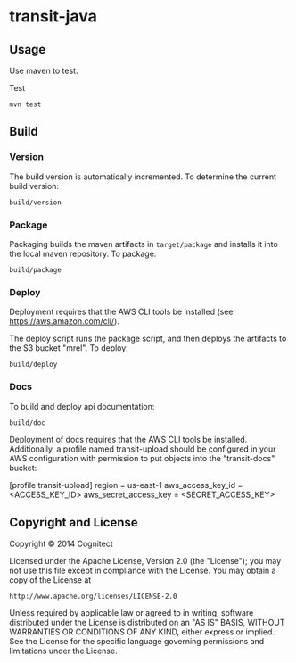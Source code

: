 # transit-java

## Usage

Use maven to test.

Test

```
mvn test
```

## Build

### Version

The build version is automatically incremented.  To determine the
current build version:

    build/version

### Package

Packaging builds the maven artifacts in `target/package` and installs
it into the local maven repository.  To package:

    build/package

### Deploy

Deployment requires that the AWS CLI tools be installed (see
https://aws.amazon.com/cli/).

The deploy script runs the package script, and then deploys the
artifacts to the S3 bucket "mrel".  To deploy:

    build/deploy

### Docs

To build and deploy api documentation:

    build/doc

Deployment of docs requires that the AWS CLI tools be installed.
Additionally, a profile named transit-upload should be configured
in your AWS configuration with permission to put objects into
the "transit-docs" bucket:

   [profile transit-upload]
   region = us-east-1
   aws_access_key_id = <ACCESS_KEY_ID>
   aws_secret_access_key = <SECRET_ACCESS_KEY>

## Copyright and License

Copyright © 2014 Cognitect

Licensed under the Apache License, Version 2.0 (the "License");
you may not use this file except in compliance with the License.
You may obtain a copy of the License at

    http://www.apache.org/licenses/LICENSE-2.0

Unless required by applicable law or agreed to in writing, software
distributed under the License is distributed on an "AS IS" BASIS,
WITHOUT WARRANTIES OR CONDITIONS OF ANY KIND, either express or implied.
See the License for the specific language governing permissions and
limitations under the License.
